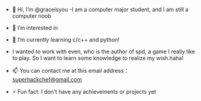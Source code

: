 - 👋 Hi, I’m @graceisyou
-I am a computer major student, and I am still a computer noob
- 👀 I’m interested in 
- 🌱 I’m currently learning c/c++ and python!
- I wanted to work with even, who is the author of spd, a game I really like to play. So I want to learn some knowledge to realize my wish.haha!
- 📫 You can contact me at this email address：superhackchef@gmail.com

- ⚡ Fun fact: I don't have any achievements or projects yet

<!---
graceisyou/graceisyou is a ✨ special ✨ repository because its `README.md` (this file) appears on your GitHub profile.
You can click the Preview link to take a look at your changes.
--->

